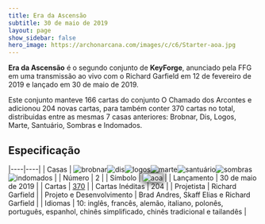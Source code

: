 ```yaml
---
title: Era da Ascensão
subtitle: 30 de maio de 2019
layout: page
show_sidebar: false
hero_image: https://archonarcana.com/images/c/c6/Starter-aoa.jpg
---
```


**Era da Ascensão** é o segundo conjunto de **KeyForge**, anunciado pela FFG em uma transmissão ao vivo com o Richard Garfield em 12 de fevereiro de 2019
e lançado em 30 de maio de 2019.

Este conjunto manteve 166 cartas do conjunto O Chamado dos Arcontes e adicionou 204 novas cartas, para também conter 370 cartas no total,
distribuidas entre as mesmas 7 casas anteriores: Brobnar, Dis, Logos, Marte, Santuário, Sombras e Indomados.

## Especificação

|----|----|
| Casas | ![brobnar](https://archonarcana.com/images/thumb/e/e0/Brobnar.png/22px-Brobnar.png)![dis](https://archonarcana.com/images/thumb/e/e8/Dis.png/22px-Dis.png)![logos](https://archonarcana.com/images/thumb/c/ce/Logos.png/22px-Logos.png)![marte](https://archonarcana.com/images/thumb/d/de/Mars.png/22px-Mars.png)![santuário](https://archonarcana.com/images/thumb/c/c7/Sanctum.png/22px-Sanctum.png)![sombras](https://archonarcana.com/images/thumb/e/ee/Shadows.png/22px-Shadows.png)![indomados](https://archonarcana.com/images/thumb/b/bd/Untamed.png/22px-Untamed.png) |
| Número | 2 |
| Símbolo | <img src="https://archonarcana.com/images/thumb/a/a9/Aoa.png/19px-Aoa.png" alt="aoa" style="box-shadow: inset 0 0 1em #00000055, 0 0 1em black;"> |
| Lançamento | 30 de maio de 2019 |
| Cartas | [370](cards) |
| Cartas Inéditas | 204 |
| Projetista | Richard Garfield |
| Projeto e Desenvolvimento | Brad Andres, Skaff Elias e Richard Garfield |
| Idiomas | 10: inglês, francês, alemão, italiano, polonês, português, espanhol, chinês simplificado, chinês tradicional e tailandês |
